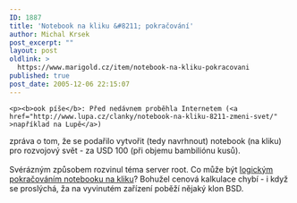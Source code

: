 ```yaml
---
ID: 1887
title: 'Notebook na kliku &#8211; pokračování'
author: Michal Krsek
post_excerpt: ""
layout: post
oldlink: >
  https://www.marigold.cz/item/notebook-na-kliku-pokracovani
published: true
post_date: 2005-12-06 22:15:07
---
```

	<p><b>ook píše</b>: Před nedávnem proběhla Internetem (<a href="http://www.lupa.cz/clanky/notebook-na-kliku-8211-zmeni-svet/" >například na Lupě</a>)
zpráva o tom, že se podařilo vytvořit (tedy navrhnout) notebook (na
kliku) pro rozvojový svět - za USD 100 (při objemu bambiliónu kusů).<br />
<br />
Svérázným způsobem rozvinul téma server root. Co může být <a href="http://www.root.cz/clanky/komiks-pocitace-pro-chude/">logickým pokračováním notebooku na kliku</a>? Bohužel cenová kalkulace chybí - i když se proslýchá, ža na vyvinutém zařízení poběží nějaký klon BSD.<br />
</p>